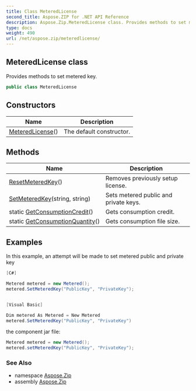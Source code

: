 ```yaml
---
title: Class MeteredLicense
second_title: Aspose.ZIP for .NET API Reference
description: Aspose.Zip.MeteredLicense class. Provides methods to set metered key
type: docs
weight: 490
url: /net/aspose.zip/meteredlicense/
---
```

## MeteredLicense class

Provides methods to set metered key.

```csharp
public class MeteredLicense
```

## Constructors

| Name | Description |
| --- | --- |
| [MeteredLicense](meteredlicense/)() | The default constructor. |

## Methods

| Name | Description |
| --- | --- |
| [ResetMeteredKey](../../aspose.zip/meteredlicense/resetmeteredkey/)() | Removes previously setup license. |
| [SetMeteredKey](../../aspose.zip/meteredlicense/setmeteredkey/)(string, string) | Sets metered public and private keys. |
| static [GetConsumptionCredit](../../aspose.zip/meteredlicense/getconsumptioncredit/)() | Gets consumption credit. |
| static [GetConsumptionQuantity](../../aspose.zip/meteredlicense/getconsumptionquantity/)() | Gets consumption file size. |

## Examples

In this example, an attempt will be made to set metered public and private key

```csharp
[C#]

Metered metered = new Metered();
metered.SetMeteredKey("PublicKey", "PrivateKey");


[Visual Basic]

Dim metered As Metered = New Metered
metered.SetMeteredKey("PublicKey", "PrivateKey")
```

the component jar file:

```csharp
Metered metered = new Metered();
metered.setMeteredKey("PublicKey", "PrivateKey");
```

### See Also

* namespace [Aspose.Zip](../../aspose.zip/)
* assembly [Aspose.Zip](../../)


